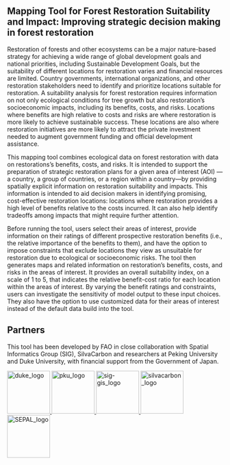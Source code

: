 ## Mapping Tool for Forest Restoration Suitability and Impact: Improving strategic decision making in forest restoration

Restoration of forests and other ecosystems can be a major nature-based strategy for achieving a wide range of global development goals and national priorities, including Sustainable Development Goals, but the suitability of different locations for restoration varies and financial resources are limited. Country governments, international organizations, and other restoration stakeholders need to identify and prioritize locations suitable for restoration. A suitability analysis for forest restoration requires information on not only ecological conditions for tree growth but also restoration’s socioeconomic impacts, including its benefits, costs, and risks. Locations where benefits are high relative to costs and risks are where restoration is more likely to achieve sustainable success. These locations are also where restoration initiatives are more likely to attract the private investment needed to augment government funding and official development assistance.

This mapping tool combines ecological data on forest restoration with data on restorations’s benefits, costs, and risks. It is intended to support the preparation of strategic restoration plans for a given area of interest (AOI) —a country, a group of countries, or a region within a country—by providing spatially explicit information on restoration suitability and impacts. This information is intended to aid decision makers in identifying promising, cost-effective restoration locations: locations where restoration provides a high level of benefits relative to the costs incurred. It can also help identify tradeoffs among impacts that might require further attention.

Before running the tool, users select their areas of interest, provide information on their ratings of different prospective restoration benefits (i.e., the relative importance of the benefits to them), and have the option to impose constraints that exclude locations they view as unsuitable for restoration due to ecological or socioeconomic risks. The tool then generates maps and related information on restoration’s benefits, costs, and risks in the areas of interest. It provides an overall suitability index, on a scale of 1 to 5, that indicates the relative benefit-cost ratio for each location within the areas of interest. By varying the benefit ratings and constraints, users can investigate the sensitivity of model output to these input choices. They also have the option to use customized data for their areas of interest instead of the default data build into the tool.

## Partners

This tool has been developed by FAO in close collaboration with Spatial Informatics Group (SIG), SilvaCarbon and researchers at Peking University and Duke University, with financial support from the Government of Japan.

<div style="inline-block">
    <a href="https://duke.edu">
        <img 
            src="https://raw.githubusercontent.com/12rambau/restoration_planning_module/master/utils/img/light/img/light/duke.png" 
            alt="duke_logo" 
            height="100" 
            class="ma-3 with-dark-light-theme"
        />
    </a>
    <a href="http://english.pku.edu.cn">
        <img 
            src="https://raw.githubusercontent.com/12rambau/restoration_planning_module/master/utils/img/light/peking.png" 
            alt="pku_logo" 
            height="100" 
            class="ma-3 with-dark-light-theme"
        />
    </a>
    <a href="https://sig-gis.com">
        <img 
            src="https://raw.githubusercontent.com/12rambau/restoration_planning_module/master/utils/img/light/sig.png" 
            alt="sig-gis_logo" 
            height="100" 
            class="ma-3 with-dark-light-theme"
        />
    </a>
    <a href="https://www.silvacarbon.org">
        <img 
            src="https://raw.githubusercontent.com/12rambau/restoration_planning_module/master/utils/img/light/SilvaCarbon.png" 
            alt="silvacarbon_logo" 
            height="100" 
            class="ma-3 with-dark-light-theme"
        />
    </a>
    <a href="https://www.maff.go.jp/e/">
        <img 
            src="https://raw.githubusercontent.com/12rambau/restoration_planning_module/master/utils/img/light/MAFF.png" 
            alt="SEPAL_logo" 
            height="100" 
            class="ma-3 with-dark-light-theme"
        />
    </a>
</div>
